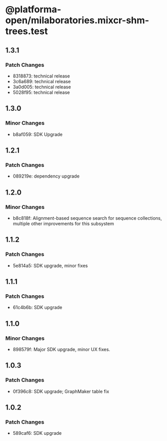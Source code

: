# @platforma-open/milaboratories.mixcr-shm-trees.test

## 1.3.1

### Patch Changes

- 8318873: technical release
- 3c6a689: technical release
- 3a0d005: technical release
- 5028f95: technical release

## 1.3.0

### Minor Changes

- b8af059: SDK Upgrade

## 1.2.1

### Patch Changes

- 089219e: dependency upgrade

## 1.2.0

### Minor Changes

- b8c818f: Alignment-based sequence search for sequence collections, multiple other improvements for this subsystem

## 1.1.2

### Patch Changes

- 5e814a5: SDK upgrade, minor fixes

## 1.1.1

### Patch Changes

- 61c4b6b: SDK upgrade

## 1.1.0

### Minor Changes

- 898579f: Major SDK upgrade, minor UX fixes.

## 1.0.3

### Patch Changes

- 0f396c8: SDK upgrade; GraphMaker table fix

## 1.0.2

### Patch Changes

- 589caf6: SDK upgrade
